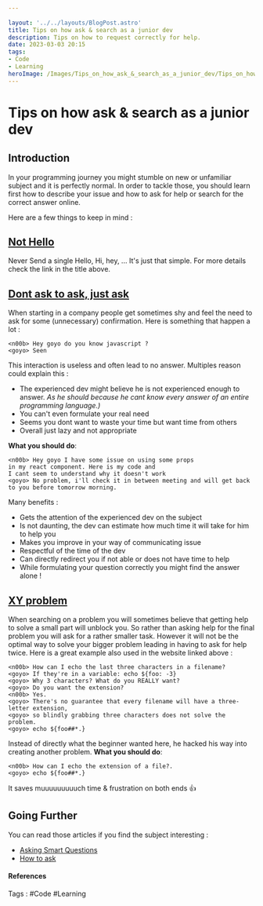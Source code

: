 ```yaml
---
 
layout: '../../layouts/BlogPost.astro'
title: Tips on how ask & search as a junior dev
description: Tips on how to request correctly for help.
date: 2023-03-03 20:15
tags: 
- Code 
- Learning 
heroImage: /Images/Tips_on_how_ask_&_search_as_a_junior_dev/Tips_on_how_ask_&_search_as_a_junior_dev_hero.jpeg
---
```


# Tips on how ask & search as a junior dev


## Introduction
In your programming journey you might stumble on new or unfamiliar subject and it is perfectly normal. In order to tackle those, you should learn first how to describe your issue and how to ask for help or search for the correct answer online.

Here are a few things to keep in mind :

## [Not Hello](https://nohello.net/en/)

Never Send a single Hello, Hi, hey, ... It's just that simple. For more details check the link in the title above.
## [Dont ask to ask, just ask](https://dontasktoask.com/)

When starting in a company people get sometimes shy and feel the need to ask for some (unnecessary) confirmation. Here is something that happen a lot :
```
<n00b> Hey goyo do you know javascript ?
<goyo> Seen  
```
This interaction is useless and often lead to no answer. Multiples reason could explain this :
- The experienced dev might believe he is not experienced enough to answer. *As he should because he cant know every answer of an entire programming language.)*
- You can't even formulate your real need
- Seems you dont want to waste your time but want time from others
- Overall just lazy and not appropriate

**What you should do**:
```
<n00b> Hey goyo I have some issue on using some props 
in my react component. Here is my code and 
I cant seem to understand why it doesn't work
<goyo> No problem, i'll check it in between meeting and will get back to you before tomorrow morning.  
```
Many benefits :
- Gets the attention of the experienced dev on the subject
- Is not daunting, the dev can estimate how much time it will take for him to help you
- Makes you improve in your way of communicating issue
- Respectful of the time of the dev
- Can directly redirect you if not able or does not have time to help
- While formulating your question correctly you might find the answer alone !

## [XY problem](https://xyproblem.info/) 
When searching on a problem you will sometimes believe that getting help to solve a small part will unblock you. 
So rather than asking help for the final problem you will ask for a rather smaller task. However it will not be the optimal way to solve your bigger problem leading in having to ask for help twice. 
Here is a great example also used in the website linked above :
```
<n00b> How can I echo the last three characters in a filename?  
<goyo> If they're in a variable: echo ${foo: -3}  
<goyo> Why 3 characters? What do you REALLY want?  
<goyo> Do you want the extension?  
<n00b> Yes.  
<goyo> There's no guarantee that every filename will have a three-letter extension,  
<goyo> so blindly grabbing three characters does not solve the problem.  
<goyo> echo ${foo##*.}
```

Instead of directly what the beginner wanted here, he hacked his way into creating another problem.
**What you should do**:
```
<n00b> How can I echo the extension of a file?.  
<goyo> echo ${foo##*.}
```
It saves muuuuuuuuuch time & frustration on both ends 👍

## Going Further

You can read those articles if you find the subject interesting :
- [Asking Smart Questions](http://catb.org/~esr/faqs/smart-questions.html)
- [How to ask](https://stackoverflow.com/help/how-to-ask)
#### References
Tags : #Code #Learning 



